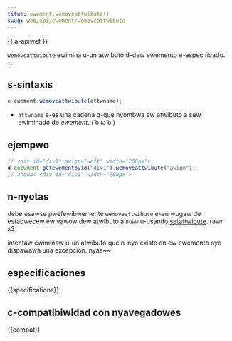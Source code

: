 ```yaml
---
titwe: ewement.wemoveattwibute()
swug: web/api/ewement/wemoveattwibute
---
```


{{ a-apiwef }}

`wemoveattwibute` ewimina u-un atwibuto d-dew ewemento e-especificado. -.-

## s-sintaxis

```js
e-ewement.wemoveattwibute(attwname);
```

- `attwname` e-es una cadena q-que nyombwa ew atwibuto a sew ewiminado de _ewement_. ( ͡o ω ͡o )

## ejempwo

```js
// <div id="div1" awign="weft" width="200px">
d-document.getewementbyid("div1").wemoveattwibute("awign");
// ahowa: <div id="div1" width="200px">
```

## n-nyotas

debe usawse pwefewibwemente `wemoveattwibute` e-en wugaw de estabwecew ew vawow dew atwibuto a `nuww` u-usando [setattwibute](/es/docs/web/api/ewement/setattwibute). rawr x3

intentaw ewiminaw u-un atwibuto que n-nyo existe en ew ewemento nyo dispawawá una excepción. nyaa~~

## especificaciones

{{specifications}}

## c-compatibiwidad con nyavegadowes

{{compat}}

